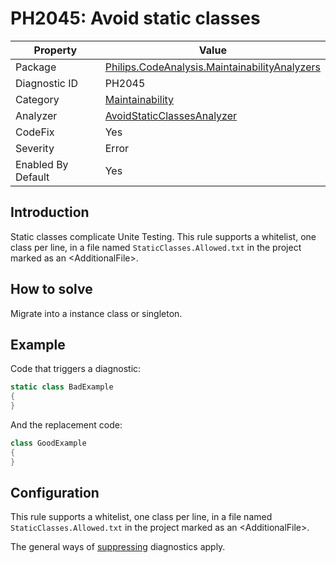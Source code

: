 # PH2045: Avoid static classes

| Property | Value  |
|--|--|
| Package | [Philips.CodeAnalysis.MaintainabilityAnalyzers](https://www.nuget.org/packages/Philips.CodeAnalysis.MaintainabilityAnalyzers) |
| Diagnostic ID | PH2045 |
| Category  | [Maintainability](../Maintainability.md) |
| Analyzer | [AvoidStaticClassesAnalyzer](https://github.com/philips-software/roslyn-analyzers/blob/master/Philips.CodeAnalysis.MaintainabilityAnalyzers/Maintainability/AvoidStaticClassesAnalyzer.cs)
| CodeFix  | Yes |
| Severity | Error |
| Enabled By Default | Yes |

## Introduction

Static classes complicate Unite Testing. This rule supports a whitelist, one class per line, in a file named `StaticClasses.Allowed.txt` in the project marked as an &lt;AdditionalFile&gt;.

## How to solve

Migrate into a instance class or singleton.

## Example

Code that triggers a diagnostic:
``` cs
static class BadExample
{
}

```

And the replacement code:
``` cs
class GoodExample
{
}

```

## Configuration

This rule supports a whitelist, one class per line, in a file named `StaticClasses.Allowed.txt` in the project marked as an &lt;AdditionalFile&gt;.

The general ways of [suppressing](https://learn.microsoft.com/en-us/dotnet/fundamentals/code-analysis/suppress-warnings) diagnostics apply.
